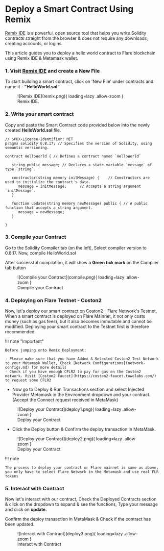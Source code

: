 # Deploy a Smart Contract Using Remix

[Remix IDE](https://remix.ethereum.org/) is a powerful, open source tool that helps you write Solidity contracts straight from the browser & does not require any downloads, creating accounts, or logins.

This article guides you to deploy a hello world contract to Flare blockchain using Remix IDE & Metamask wallet.

### 1. Visit [Remix IDE](https://remix.ethereum.org/) and create a New File
To start building a smart contract, click on 'New File' under contracts and name it - **"HelloWorld.sol"**
<figure markdown>
  ![Remix IDE](remix.png){ loading=lazy .allow-zoom }
  <figcaption>Remix IDE.</figcaption>
</figure>

### 2. Write your smart contract 

Copy and paste the Smart Contract code provided below into the newly created **HelloWorld.sol** file.

```  solidity
// SPDX-License-Identifier: MIT
pragma solidity 0.8.17; // Specifies the version of Solidity, using semantic versioning.

contract HelloWorld { // Defines a contract named `HelloWorld`

   string public message; // Declares a state variable `message` of type `string`.

   constructor(string memory initMessage) {    // Constructors are used to initialize the contract's data.
      message = initMessage;      // Accepts a string argument `initMessage`.
   }

   function update(string memory newMessage) public { // A public function that accepts a string argument.
      message = newMessage;
   }

}
```

### 3. Compile your Contract

Go to the Solidity Compiler tab (on the left), Select compiler version to 0.8.17. Now, compile HelloWorld.sol

After successful compilation, it will show a **Green tick mark** on the Compiler tab button

<figure markdown>
  ![Compile your Contract](compile.png){ loading=lazy .allow-zoom }
  <figcaption>Compile your Contract</figcaption>
</figure>

###  4. Deploying on Flare Testnet - Coston2

Now, let's deploy our smart contract on Coston2 - Flare Network's Testnet. When a smart contract is deployed on Flare Mainnet, it not only costs money (such as gas fees), but it also becomes immutable and cannot be modified. Deploying your smart contract to the Testnet first is therefore recommended.

!!! note "Important"

    Before jumping onto Remix Deployment:

    - Please make sure that you have Added & Selected Coston2 Test Network to your Metamask Wallet, Check [Network Configurations](network-configs.md) for more details
    - Check if you have enough CFLR2 to pay for gas on the Coston2 network. Visit [Coston2 Faucet](https://coston2-faucet.towolabs.com/) to request some CFLR2


- Now go to Deploy & Run Transactions section and select Injected Provider Metamask in the Environment dropdown and your contract. (Accept the Connect request received in MetaMask)
<figure markdown>
  ![Deploy your Contract](deploy1.png){ loading=lazy .allow-zoom }
  <figcaption>Deploy your Contract</figcaption>
</figure>

- Click the Deploy button & Confirm the deploy transaction in MetaMask.
<figure markdown>
  ![Deploy your Contract](deploy2.png){ loading=lazy .allow-zoom }
  <figcaption>Deploy your Contract</figcaption>
</figure>

!!! note

    The process to deploy your contract on Flare mainnet is same as above, you only have to select Flare Network in the Metamask and use real FLR tokens


### 5. Interact with Contract 

Now let's interact with our contract, Check the Deployed Contracts section & click on the dropdown to expand & see the functions, Type your message and click on **update.**

Confirm the deploy transaction in MetaMask & Check if the contract has been updated.
<figure markdown>
  ![Interact with Contract](deploy3.png){ loading=lazy .allow-zoom }
  <figcaption>Interact with Contract</figcaption>
</figure>












